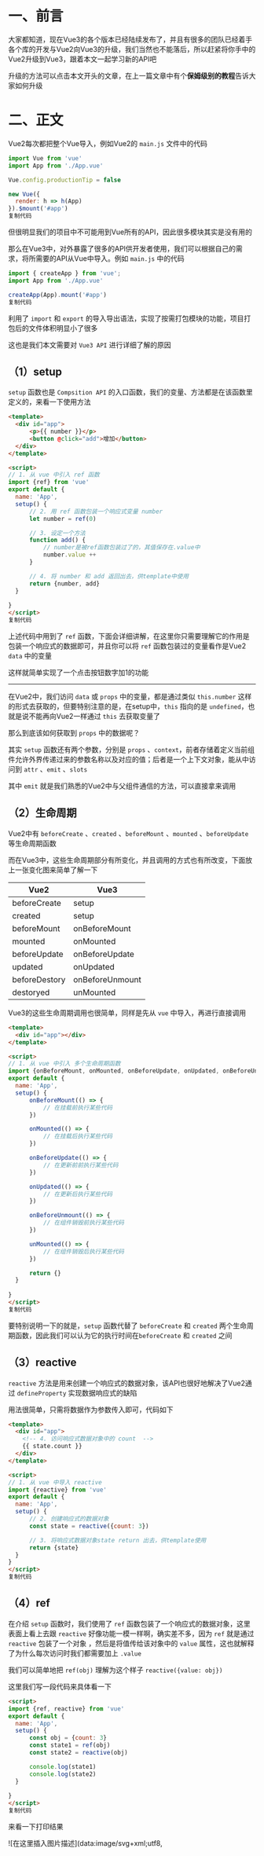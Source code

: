 # 一、前言

大家都知道，现在Vue3的各个版本已经陆续发布了，并且有很多的团队已经着手各个库的开发与Vue2向Vue3的升级，我们当然也不能落后，所以赶紧将你手中的Vue2升级到Vue3，跟着本文一起学习新的API吧

升级的方法可以点击本文开头的文章，在上一篇文章中有个**保姆级别的教程**告诉大家如何升级

# 二、正文

Vue2每次都把整个Vue导入，例如Vue2的 `main.js` 文件中的代码

```javascript
import Vue from 'vue'
import App from './App.vue'

Vue.config.productionTip = false

new Vue({
  render: h => h(App)
}).$mount('#app')
复制代码
```

但很明显我们的项目中不可能用到Vue所有的API，因此很多模块其实是没有用的

那么在Vue3中，对外暴露了很多的API供开发者使用，我们可以根据自己的需求，将所需要的API从Vue中导入。例如 `main.js` 中的代码

```javascript
import { createApp } from 'vue';
import App from './App.vue'

createApp(App).mount('#app')
复制代码
```

利用了 `import` 和 `export` 的导入导出语法，实现了按需打包模块的功能，项目打包后的文件体积明显小了很多

这也是我们本文需要对 `Vue3 API` 进行详细了解的原因

## （1）setup

`setup` 函数也是 `Compsition API` 的入口函数，我们的变量、方法都是在该函数里定义的，来看一下使用方法

```html
<template>
  <div id="app">
      <p>{{ number }}</p>
      <button @click="add">增加</button>
  </div>
</template>

<script>
// 1. 从 vue 中引入 ref 函数
import {ref} from 'vue'
export default {
  name: 'App',
  setup() {
      // 2. 用 ref 函数包装一个响应式变量 number
      let number = ref(0)

      // 3. 设定一个方法
      function add() {
          // number是被ref函数包装过了的，其值保存在.value中
          number.value ++
      }

      // 4. 将 number 和 add 返回出去，供template中使用
      return {number, add}
  }
  
}
</script>
复制代码
```

上述代码中用到了 `ref` 函数，下面会详细讲解，在这里你只需要理解它的作用是包装一个响应式的数据即可，并且你可以将 `ref` 函数包装过的变量看作是Vue2 `data` 中的变量

这样就简单实现了一个点击按钮数字加1的功能

------

在Vue2中，我们访问 `data` 或 `props` 中的变量，都是通过类似 `this.number` 这样的形式去获取的，但要特别注意的是，在setup中，`this` 指向的是 `undefined`，也就是说不能再向Vue2一样通过 `this` 去获取变量了

那么到底该如何获取到 `props` 中的数据呢？

其实 `setup` 函数还有两个参数，分别是 `props` 、`context`，前者存储着定义当前组件允许外界传递过来的参数名称以及对应的值；后者是一个上下文对象，能从中访问到 `attr` 、`emit` 、`slots`

其中 `emit` 就是我们熟悉的Vue2中与父组件通信的方法，可以直接拿来调用

## （2）生命周期

Vue2中有 `beforeCreate` 、`created` 、`beforeMount` 、`mounted` 、`beforeUpdate` 等生命周期函数

而在Vue3中，这些生命周期部分有所变化，并且调用的方式也有所改变，下面放上一张变化图来简单了解一下

| Vue2          | Vue3            |
| ------------- | --------------- |
| beforeCreate  | setup           |
| created       | setup           |
| beforeMount   | onBeforeMount   |
| mounted       | onMounted       |
| beforeUpdate  | onBeforeUpdate  |
| updated       | onUpdated       |
| beforeDestory | onBeforeUnmount |
| destoryed     | unMounted       |

Vue3的这些生命周期调用也很简单，同样是先从 `vue` 中导入，再进行直接调用

```html
<template>
  <div id="app"></div>
</template>

<script>
// 1. 从 vue 中引入 多个生命周期函数
import {onBeforeMount, onMounted, onBeforeUpdate, onUpdated, onBeforeUnmount, unMounted} from 'vue'
export default {
  name: 'App',
  setup() {
      onBeforeMount(() => {
          // 在挂载前执行某些代码
      })

      onMounted(() => {
          // 在挂载后执行某些代码
      })

      onBeforeUpdate(() => {
          // 在更新前前执行某些代码
      })

      onUpdated(() => {
          // 在更新后执行某些代码
      })

      onBeforeUnmount(() => {
          // 在组件销毁前执行某些代码
      })

      unMounted(() => {
          // 在组件销毁后执行某些代码
      })

      return {}
  }
  
}
</script>
复制代码
```

要特别说明一下的就是，`setup` 函数代替了 `beforeCreate` 和 `created` 两个生命周期函数，因此我们可以认为它的执行时间在`beforeCreate` 和 `created` 之间

## （3）reactive

`reactive` 方法是用来创建一个响应式的数据对象，该API也很好地解决了Vue2通过 `defineProperty` 实现数据响应式的缺陷

用法很简单，只需将数据作为参数传入即可，代码如下

```html
<template>
  <div id="app">
  	<!-- 4. 访问响应式数据对象中的 count  -->
  	{{ state.count }}
  </div>
</template>

<script>
// 1. 从 vue 中导入 reactive 
import {reactive} from 'vue'
export default {
  name: 'App',
  setup() {
      // 2. 创建响应式的数据对象
      const state = reactive({count: 3})

      // 3. 将响应式数据对象state return 出去，供template使用
      return {state}
  }
}
</script>
复制代码
```

## （4）ref

在介绍 `setup` 函数时，我们使用了 `ref` 函数包装了一个响应式的数据对象，这里表面上看上去跟 `reactive` 好像功能一模一样啊，确实差不多，因为 `ref` 就是通过 `reactive` 包装了一个对象 ，然后是将值传给该对象中的 `value` 属性，这也就解释了为什么每次访问时我们都需要加上 `.value`

我们可以简单地把 `ref(obj)` 理解为这个样子 `reactive({value: obj})`

这里我们写一段代码来具体看一下

```html
<script>
import {ref, reactive} from 'vue'
export default {
  name: 'App',
  setup() {
      const obj = {count: 3}
      const state1 = ref(obj)
      const state2 = reactive(obj)

      console.log(state1)
      console.log(state2)
  }
  
}
</script>
复制代码
```

来看一下打印结果

![在这里插入图片描述](data:image/svg+xml;utf8,<?xml version="1.0"?><svg xmlns="http://www.w3.org/2000/svg" version="1.1" width="800" height="600"></svg>)

> **注意：** 这里指的 `.value` 是在 `setup` 函数中访问 `ref` 包装后的对象时才需要加的，在 `template` 模板中访问时是不需要的，因为在编译时，会自动识别其是否为 `ref` 包装过的

那么我们到底该如何选择 `ref` 和 `reactive` 呢？

**建议：**

1. 基本类型值（`String` 、`Nmuber` 、`Boolean` 等）或单值对象（类似像 `{count: 3}` 这样只有一个属性值的对象）使用 `ref`
2. 引用类型值（`Object` 、`Array`）使用 `reactive`

## （5）toRef

`toRef` 是将某个对象中的某个值转化为响应式数据，其接收两个参数，第一个参数为 `obj` 对象；第二个参数为对象中的属性名

代码如下：

```html
<script>
// 1. 导入 toRef
import {toRef} from 'vue'
export default {
    setup() {
        const obj = {count: 3}
        // 2. 将 obj 对象中属性count的值转化为响应式数据
        const state = toRef(obj, 'count')

        // 3. 将toRef包装过的数据对象返回供template使用
        return {state}
    }
}
</script>
复制代码
```

但其实表面上看上去 `toRef` 这个API好像非常的没用，因为这个功能也可以用 `ref` 实现，代码如下

```html
<script>
// 1. 导入 ref
import {ref} from 'vue'
export default {
    setup() {
        const obj = {count: 3}
        // 2. 将 obj 对象中属性count的值转化为响应式数据
        const state = ref(obj.count)

        // 3. 将ref包装过的数据对象返回供template使用
        return {state}
    }
}
</script>
复制代码
```

乍一看好像还真是，其实这两者是有区别的，我们可以通过一个案例来比较一下，代码如下

```html
<template>
    <p>{{ state1 }}</p>
    <button @click="add1">增加</button>

	<p>{{ state2 }}</p>
    <button @click="add2">增加</button>
</template>

<script>
import {ref, toRef} from 'vue'
export default {
    setup() {
        const obj = {count: 3}
        const state1 = ref(obj.count)
        const state2 = toRef(obj, 'count')

        function add1() {
            state1.value ++
            console.log('原始值：', obj);
            console.log('响应式数据对象：', state1);
        }

        function add2() {
            state2.value ++
            console.log('原始值：', obj);
            console.log('响应式数据对象：', state2);
        }

        return {state1, state2, add1, add2}
    }
}
</script>
复制代码
```

我们分别用 `ref` 和 `toRef` 将 `obj` 中的 `count` 转化为响应式，并声明了两个方法分别使 `count` 值增加，每次增加后打印一下原始值 `obj` 和被包装过的响应式数据对象，同时还要看看视图的变化

**ref：**

![在这里插入图片描述](data:image/svg+xml;utf8,<?xml version="1.0"?><svg xmlns="http://www.w3.org/2000/svg" version="1.1" width="800" height="600"></svg>) 可以看到，在对响应式数据的值进行 `+1` 操作后，视图改变了，原始值未改变，响应式数据对象的值也改变了，这说明 `ref` 是对原数据的一个**拷贝**，不会影响到原始值，同时响应式数据对象值改变后会同步更新视图

**toRef：**

![在这里插入图片描述](data:image/svg+xml;utf8,<?xml version="1.0"?><svg xmlns="http://www.w3.org/2000/svg" version="1.1" width="800" height="600"></svg>) 可以看到，在对响应式数据的值进行 `+1` 操作后，视图未发生改变，原始值改变了，响应式数据对象的值也改变了，这说明 `toRef` 是对原数据的一个**引用**，会影响到原始值，但是响应式数据对象值改变后会不会更新视图

**总结：**

1. `ref` 是对传入数据的拷贝；`toRef` 是对传入数据的引用
2. `ref` 的值改变会更新视图；`toRef` 的值改变不会更新视图

## （6）toRefs

了解完 `toRef` 后，就很好理解 `toRefs` 了，其作用就是将传入的对象里所有的属性的值都转化为响应式数据对象，该函数支持一个参数，即 `obj` 对象

我们来看一下它的基本使用

```html
<script>
// 1. 导入 toRefs
import {toRefs} from 'vue'
export default {
    setup() {
        const obj = {
            name: '前端印象',
            age: 22,
            gender: 0
        }
        // 2. 将 obj 对象中属性count的值转化为响应式数据
        const state = toRefs(obj)

        // 3. 打印查看一下
        console.log(state)
    }
}
</script>
复制代码
```

打印结果如下：

![在这里插入图片描述](data:image/svg+xml;utf8,<?xml version="1.0"?><svg xmlns="http://www.w3.org/2000/svg" version="1.1" width="800" height="600"></svg>) 返回的是一个对象，对象里包含了每一个包装过后的响应式数据对象

## （7）shallowReactive

听这个API的名称就知道，这是一个渐层的 `reactive`，难道意思就是原本的 `reactive` 是深层的呗，没错，这是一个用于性能优化的API

其实将 `obj` 作为参数传递给 `reactive` 生成响应式数据对象时，若 `obj` 的层级不止一层，那么会将每一层都用 `Proxy` 包装一次，我们来验证一下

```html
<script>
import {reactive} from 'vue'
export default {
    setup() {
        const obj = {
            a: 1,
            first: {
                b: 2,
                second: {
                    c: 3
                }
            }
        }

        const state = reactive(obj)

        console.log(state)
        console.log(state.first)
        console.log(state.first.second)
    }
}
</script>
复制代码
```

来看一下打印结果：

![在这里插入图片描述](data:image/svg+xml;utf8,<?xml version="1.0"?><svg xmlns="http://www.w3.org/2000/svg" version="1.1" width="800" height="600"></svg>) 设想一下如果一个对象层级比较深，那么每一层都用 `Proxy` 包装后，对于性能是非常不友好的

接下来我们再来看看 `shallowReactive`

```html
<script>
import {shallowReactive} from 'vue'
export default {
    setup() {
        const obj = {
            a: 1,
            first: {
                b: 2,
                second: {
                    c: 3
                }
            }
        }

        const state = shallowReactive(obj)

        console.log(state)
        console.log(state.first)
        console.log(state.first.second)
    }
}
</script>
复制代码
```

来看一下打印结果：

![在这里插入图片描述](data:image/svg+xml;utf8,<?xml version="1.0"?><svg xmlns="http://www.w3.org/2000/svg" version="1.1" width="800" height="600"></svg>) 结果非常的明了了，只有第一层被 `Proxy` 处理了，也就是说只有修改第一层的值时，才会响应式更新，代码如下：

```html
<template>
	<p>{{ state.a }}</p>
	<p>{{ state.first.b }}</p>
	<p>{{ state.first.second.c }}</p>
	<button @click="change1">改变1</button>
	<button @click="change2">改变2</button>
</template>
<script>
import {shallowReactive} from 'vue'
export default {
    setup() {
        const obj = {
            a: 1,
            first: {
                b: 2,
                second: {
                    c: 3
                }
            }
        }

        const state = shallowReactive(obj)

        function change1() {
            state.a = 7
        }

        function change2() {
            state.first.b = 8
            state.first.second.c = 9
            console.log(state);
        }

        return {state}
    }
}
</script>
复制代码
```

来看一下具体过程：

![在这里插入图片描述](data:image/svg+xml;utf8,<?xml version="1.0"?><svg xmlns="http://www.w3.org/2000/svg" version="1.1" width="800" height="600"></svg>) 首先我们点击了第二个按钮，改变了第二层的 `b` 和第三层的 `c`，虽然值发生了改变，但是视图却没有进行更新；

当我们点击了第一个按钮，改变了第一层的 `a` 时，整个视图进行了更新；

由此可说明，`shallowReactive` 监听了第一层属性的值，一旦发生改变，则更新视图

## （8）shallowRef

这是一个浅层的 `ref`，与 `shallowReactive` 一样是拿来做性能优化的

`shallowReactive` 是监听对象第一层的数据变化用于驱动视图更新，那么 `shallowRef` 则是监听 `.value` 的值的变化来更新视图的

我们来看一下具体代码

```html
<template>
	<p>{{ state.a }}</p>
	<p>{{ state.first.b }}</p>
	<p>{{ state.first.second.c }}</p>
	<button @click="change1">改变1</button>
	<button @click="change2">改变2</button>
</template>

<script>
import {shallowRef} from 'vue'
export default {
    setup() {
        const obj = {
            a: 1,
            first: {
                b: 2,
                second: {
                    c: 3
                }
            }
        }

        const state = shallowRef(obj)
        console.log(state);

        function change1() {
            // 直接将state.value重新赋值
            state.value = {
                a: 7,
                first: {
                    b: 8,
                    second: {
                        c: 9
                    }
                }
            }
        }

        function change2() {
            state.value.first.b = 8
            state.value.first.second.c = 9
            console.log(state);
        }

        return {state, change1, change2}
    }
}
</script>
复制代码
```

首先看一下被 `shallowRef` 包装过后是怎样的结构

![在这里插入图片描述](data:image/svg+xml;utf8,<?xml version="1.0"?><svg xmlns="http://www.w3.org/2000/svg" version="1.1" width="800" height="600"></svg>) 然后再来看看改变其值会有什么变化

![在这里插入图片描述](data:image/svg+xml;utf8,<?xml version="1.0"?><svg xmlns="http://www.w3.org/2000/svg" version="1.1" width="800" height="600"></svg>) 我们先点击了第二个按钮，发现数据确实被改变了，但是视图并没随之更新；

于是点击了第二个按钮，即将整个 `.value` 重新赋值了，视图就立马更新了

这么一看，未免也太过麻烦了，改个数据还要重新赋值，不要担心，此时我们可以用到另一个API，叫做 `triggerRef` ，调用它就可以立马更新视图，其接收一个参数 `state` ，即需要更新的 `ref` 对象

我们来使用一下

```html
<template>
	<p>{{ state.a }}</p>
	<p>{{ state.first.b }}</p>
	<p>{{ state.first.second.c }}</p>
	<button @click="change">改变</button>
</template>

<script>
import {shallowRef, triggerRef} from 'vue'
export default {
    setup() {
        const obj = {
            a: 1,
            first: {
                b: 2,
                second: {
                    c: 3
                }
            }
        }

        const state = shallowRef(obj)
        console.log(state);

        function change() {
            state.value.first.b = 8
            state.value.first.second.c = 9
            // 修改值后立即驱动视图更新
            triggerRef(state)
            console.log(state);
        }

        return {state, change}
    }
}
</script>
复制代码
```

我们来看一下具体过程

![在这里插入图片描述](data:image/svg+xml;utf8,<?xml version="1.0"?><svg xmlns="http://www.w3.org/2000/svg" version="1.1" width="800" height="600"></svg>) 可以看到，我们没有给 `.value` 重新赋值，只是在修改值后，调用了 `triggerRef` 就实现了视图的更新

## （9）toRaw

`toRaw` 方法是用于获取 `ref` 或 `reactive` 对象的原始数据的

先来看一段代码

```html
<template>
	<p>{{ state.name }}</p>
	<p>{{ state.age }}</p>
	<button @click="change">改变</button>
</template>

<script>
import {reactive} from 'vue'
export default {
    setup() {
        const obj = {
            name: '前端印象',
            age: 22
        }

        const state = reactive(obj)	

        function change() {
            state.age = 90
            console.log(obj); // 打印原始数据obj
            console.log(state);  // 打印 reactive对象
        }

        return {state, change}
    }
}
</script>
复制代码
```

来看看具体过程

![在这里插入图片描述](data:image/svg+xml;utf8,<?xml version="1.0"?><svg xmlns="http://www.w3.org/2000/svg" version="1.1" width="800" height="600"></svg>) 我们改变了 `reactive` 对象中的数据，于是看到原始数据 `obj` 和被 `reactive` 包装过的对象的值都发生了变化，由此我们可以看出，这两者是一个引用关系

那么此时我们就想了，那如果直接改变原始数据 `obj` 的值，会怎么样呢？答案是： `reactive` 的值也会跟着改变，但是视图不会更新

由此可见，当我们想修改数据，但不想让视图更新时，可以选择直接修改原始数据上的值，因此需要先获取到原始数据，我们可以使用 Vue3 提供的 `toRaw` 方法

`toRaw` 接收一个参数，即 `ref` 对象或 `reactive` 对象

```html
<script>
import {reactive, toRaw} from 'vue'
export default {
    setup() {
        const obj = {
            name: '前端印象',
            age: 22
        }

        const state = reactive(obj)	
        const raw = toRaw(state)

        console.log(obj === raw)   // true
    }
}
</script>
复制代码
```

上述代码就证明了 `toRaw` 方法从 `reactive` 对象中获取到的是原始数据，因此我们就可以很方便的通过修改原始数据的值而不更新视图来做一些性能优化了

> **注意：** 补充一句，当 `toRaw` 方法接收的参数是 `ref` 对象时，需要加上 `.value` 才能获取到原始数据对象

## （10）markRaw

`markRaw` 方法可以将原始数据标记为非响应式的，即使用 `ref` 或 `reactive` 将其包装，仍无法实现数据响应式，其接收一个参数，即原始数据，并返回被标记后的数据

我们来看一下代码

```html
<template>
	<p>{{ state.name }}</p>
	<p>{{ state.age }}</p>
	<button @click="change">改变</button>
</template>

<script>
import {reactive, markRaw} from 'vue'
export default {
    setup() {
        const obj = {
            name: '前端印象',
            age: 22
        }
        // 通过markRaw标记原始数据obj, 使其数据更新不再被追踪
        const raw = markRaw(obj)   
        // 试图用reactive包装raw, 使其变成响应式数据
        const state = reactive(raw)	

        function change() {
            state.age = 90
            console.log(state);
        }

        return {state, change}
    }
}
</script>
复制代码
```

我们来看一下在被 `markRaw` 方法处理过后的数据是否还能被 `reactive` 包装成响应式数据

![在这里插入图片描述](data:image/svg+xml;utf8,<?xml version="1.0"?><svg xmlns="http://www.w3.org/2000/svg" version="1.1" width="800" height="600"></svg>) 从图中可以看到，即使我们修改了值也不会更新视图了，即没有实现数据响应式

## （11）provide && inject

与 Vue2中的 `provide` 和 `inject` 作用相同，只不过在Vue3中需要手动从 `vue` 中导入

这里简单说明一下这两个方法的作用：

- **provide** ：向子组件以及子孙组件传递数据。接收两个参数，第一个参数是 `key`，即数据的名称；第二个参数为 `value`，即数据的值
- **inject** ：接收父组件或祖先组件传递过来的数据。接收一个参数 `key`，即父组件或祖先组件传递的数据名称

假设这有三个组件，分别是 `A.vue` 、`B.vue` 、`C.vue`，其中 `B.vue` 是 `A.vue` 的子组件，`C.vue` 是 `B.vue` 的子组件

```html
// A.vue
<script>
import {provide} from 'vue'
export default {
    setup() {
        const obj= {
            name: '前端印象',
            age: 22
        }

        // 向子组件以及子孙组件传递名为info的数据
        provide('info', obj)
    }
}
</script>

// B.vue
<script>
import {inject} from 'vue'
export default {
    setup() {	
        // 接收A.vue传递过来的数据
        inject('info')  // {name: '前端印象', age: 22}
    }
}
</script>

// C.vue
<script>
import {inject} from 'vue'
export default {
    setup() {	
        // 接收A.vue传递过来的数据
        inject('info')  // {name: '前端印象', age: 22}
    }
}
</script>
复制代码
```

## （12）watch && watchEffect

`watch` 和 `watchEffect` 都是用来监视某项数据变化从而执行指定的操作的，但用法上还是有所区别

**watch**：watch( source, cb, [options] )

参数说明：

- source：可以是表达式或函数，用于指定监听的依赖对象
- cb：依赖对象变化后执行的回调函数
- options：可参数，可以配置的属性有 immediate（立即触发回调函数）、deep（深度监听）

当监听 `ref` 类型时：

```html
<script>
import {ref, watch} from 'vue'
export default {
    setup() {	
        const state = ref(0)

        watch(state, (newValue, oldValue) => {
            console.log(`原值为${oldValue}`)
            console.log(`新值为${newValue}`)
            /* 1秒后打印结果：
                            原值为0
                            新值为1
            */
        })

        // 1秒后将state值+1
        setTimeout(() => {
            state.value ++
        }, 1000)
    }
}
</script>
复制代码
```

当监听 `reactive` 类型时：

```html
<script>
import {reactive, watch} from 'vue'
export default {
    setup() {	
        const state = reactive({count: 0})

        watch(() => state.count, (newValue, oldValue) => {
            console.log(`原值为${oldValue}`)
            console.log(`新值为${newValue}`)
            /* 1秒后打印结果：
                            原值为0
                            新值为1
            */
        })

        // 1秒后将state.count的值+1
        setTimeout(() => {
            state.count ++
        }, 1000)
    }
}
</script>
复制代码
```

当同时监听多个值时：

```html
<script>
import {reactive, watch} from 'vue'
export default {
    setup() {	
        const state = reactive({ count: 0, name: 'zs' })

        watch(
            [() => state.count, () => state.name], 
            ([newCount, newName], [oldvCount, oldvName]) => {
                console.log(oldvCount) // 旧的 count 值
                console.log(newCount) // 新的 count 值
                console.log(oldName) // 旧的 name 值
                console.log(newvName) // 新的 name 值
            }
        )

        setTimeout(() => {
          state.count ++
          state.name = 'ls'
        }, 1000)
    }
}
</script>
复制代码
```

因为 `watch` 方法的第一个参数我们已经指定了监听的对象，因此当组件初始化时，不会执行第二个参数中的回调函数，若我们想让其初始化时就先执行一遍，可以在第三个参数对象中设置 `immediate: true`

```
watch` 方法默认是渐层的监听我们指定的数据，例如如果监听的数据有多层嵌套，深层的数据变化不会触发监听的回调，若我们想要其对深层数据也进行监听，可以在第三个参数对象中设置 `deep: true
```

> **补充：** watch方法会返回一个stop方法，若想要停止监听，便可直接执行该stop函数

------

接下来再来聊聊 `watchEffect`，它与 `watch` 的区别主要有以下几点：

1. 不需要手动传入依赖
2. 每次初始化时会执行一次回调函数来自动获取依赖
3. 无法获取到原值，只能得到变化后的值

来看一下该方法如何使用：

```html
<script>
import {reactive, watchEffect} from 'vue'
export default {
    setup() {	
        const state = reactive({ count: 0, name: 'zs' })

        watchEffect(() => {
            console.log(state.count)
            console.log(state.name)
            /*  初始化时打印：
                            0
                            zs

                1秒后打印：
                            1
                            ls
            */
        })

        setTimeout(() => {
          state.count ++
          state.name = 'ls'
        }, 1000)
    }
}
</script>
复制代码
```

从上述代码中可以看出，我们并没有像 `watch` 方法一样先给其传入一个依赖，而是直接指定了一个回调函数

当组件初始化时，将该回调函数执行一次，自动获取到需要检测的数据是 `state.count` 和 `state.name`

根据以上特征，我们可以自行选择使用哪一个监听器

## （13）getCurrentInstance

我们都知道在Vue2的任何一个组件中想要获取当前组件的实例可以通过 `this` 来得到，而在Vue3中我们大量的代码都在 `setup` 函数中运行，并且在该函数中 `this` 指向的是 `undefined`，那么该如何获取到当前组件的实例呢？

这时可以用到另一个方法，即 `getCurrentInstance`

```html
<template>
	<p>{{ num }}</p>
</template>
<script>
import {ref, getCurrentInstance} from 'vue'
export default {
    setup() {	
        const num = ref(3)
        const instance = getCurrentInstance()
        console.log(instance)

        return {num}
    }
}
</script>
复制代码
```

我们来看一下其打印结果

![在这里插入图片描述](data:image/svg+xml;utf8,<?xml version="1.0"?><svg xmlns="http://www.w3.org/2000/svg" version="1.1" width="800" height="600"></svg>) 因为 `instance` 包含的内容太多，所以没截完整，但是主要的内容都在图上了，我们重点来看一下 `ctx` 和 `proxy`，因为这两个才是我们想要的 `this` 的内容

![在这里插入图片描述](data:image/svg+xml;utf8,<?xml version="1.0"?><svg xmlns="http://www.w3.org/2000/svg" version="1.1" width="800" height="600"></svg>) ![在这里插入图片描述](data:image/svg+xml;utf8,<?xml version="1.0"?><svg xmlns="http://www.w3.org/2000/svg" version="1.1" width="800" height="600"></svg>) 可以看到 `ctx` 和 `proxy` 的内容十分类似，只是后者相对于前者外部包装了一层 `proxy`，由此可说明 `proxy` 是响应式的

## （14）useStore

在Vue2中使用 Vuex，我们都是通过 `this.$store` 来与获取到Vuex实例，但上一部分说了原本Vue2中的 `this` 的获取方式不一样了，并且我们在Vue3的 `getCurrentInstance().ctx` 中也没有发现 `$store` 这个属性，那么如何获取到Vuex实例呢？这就要通过 `vuex` 中的一个方法了，即 `useStore`

```js
// store 文件夹下的 index.js
import Vuex from 'vuex'

const store = Vuex.createStore({
    state: {
        name: '前端印象',
        age: 22
    },
    mutations: {
        ……
    },
    ……
})

// example.vue
<script>
// 从 vuex 中导入 useStore 方法
import {useStore} from 'vuex'
export default {
    setup() {	
        // 获取 vuex 实例
        const store = useStore()

        console.log(store)
    }
}
</script>
复制代码
```

我们来看一下打印结果

![在这里插入图片描述](data:image/svg+xml;utf8,<?xml version="1.0"?><svg xmlns="http://www.w3.org/2000/svg" version="1.1" width="800" height="600"></svg>) 然后接下来就可以像之前一样正常使用 `vuex` 了

## （15）获取标签元素

最后再补充一个 `ref` 另外的作用，那就是可以获取到标签元素或组件

在Vue2中，我们获取元素都是通过给元素一个 `ref` 属性，然后通过 `this.$refs.xx` 来访问的，但这在Vue3中已经不再适用了

接下来看看Vue3中是如何获取元素的吧

```html
<template>
  <div>
    <div ref="el">div元素</div>
  </div>
</template>

<script>
import { ref, onMounted } from 'vue'
export default {
  setup() {
      // 创建一个DOM引用，名称必须与元素的ref属性名相同
      const el = ref(null)

      // 在挂载后才能通过 el 获取到目标元素
      onMounted(() => {
        el.value.innerHTML = '内容被修改'
      })

      // 把创建的引用 return 出去
      return {el}
  }
}
</script>
复制代码
```

获取元素的操作一共分为以下几个步骤：

1. 先给目标元素的 `ref` 属性设置一个值，假设为 `el`
2. 然后在 `setup` 函数中调用 `ref` 函数，值为 `null`，并赋值给变量 `el`，这里要注意，该变量名必须与我们给元素设置的 `ref` 属性名相同
3. 把对元素的引用变量 `el` 返回（return）出去

> **补充**：设置的元素引用变量只有在组件挂载后才能访问到，因此在挂载前对元素进行操作都是无效的

当然如果我们引用的是一个组件元素，那么获得的将是该组件的实例对象，这里就不做过多的演示了


